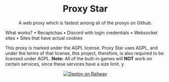 <div align='center'>

# Proxy Star
A web proxy which is fastest among all of the proxys on Github.
  
 <div align='left'>

What works?
• Recaptchas
• Discord with login credentials 
• Websocket sites
• Sites that have actual cookies

This proxy is marked under the AGPL license.
Proxy Star uses AGPL, and under the terms of that license, this project, therefore, is also required to be licensed under AGPL.
**Note:**  All of the built-in games will **NOT** work on certain services, since these services have a size limit.
   y
<div align='center'>
  
[![Deploy on Railway](https://railway.app/button.svg)](https://railway.app/template/pTe4mb?referralCode=R3UkeC)
